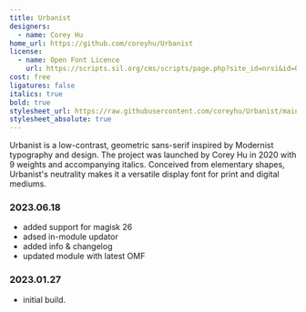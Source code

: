 ```yaml
---
title: Urbanist
designers:
  - name: Corey Hu
home_url: https://github.com/coreyhu/Urbanist
license:
  - name: Open Font Licence
    url: https://scripts.sil.org/cms/scripts/page.php?site_id=nrsi&id=OFL
cost: free
ligatures: false
italics: true
bold: true
stylesheet_url: https://raw.githubusercontent.com/coreyhu/Urbanist/main/sources/Urbanist.glyphs
stylesheet_absolute: true
---
```


Urbanist is a low-contrast, geometric sans-serif inspired by Modernist typography and design. The project was launched by Corey Hu in 2020 with 9 weights and accompanying italics. Conceived from elementary shapes, Urbanist's neutrality makes it a versatile display font for print and digital mediums.

### 2023.06.18
- added support for magisk 26
- adsed in-module updator
- added info & changelog
- updated module with latest OMF

### 2023.01.27
- initial build.
